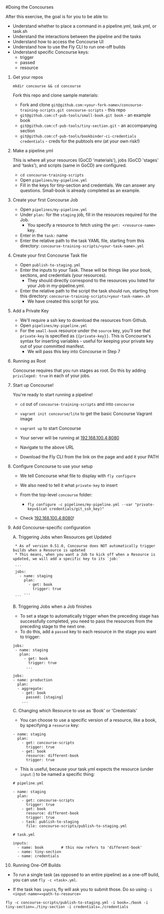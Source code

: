 #Doing the Concourses

After this exercise, the goal is for you to be able to:

* Understand whether to place a command in a pipeline.yml, task.yml, or task.sh
* Understand the interactions between the pipeline and the tasks
* Understand how to access the Concourse UI
* Understand how to use the Fly CLI to run one-off builds
* Understand specific Concourse keys:
  - trigger
  - passed
  - resource

1. Get your repos

    `mkdir concourse && cd concourse`

    Fork this repo and clone sample materials:
    * Fork and clone `git@github.com:<your-fork-name>/concourse-training-scripts.git concourse-scripts` - this repo
    * `git@github.com:cf-pub-tools/small-book.git book` - an example book
    * `git@github.com:cf-pub-tools/tiny-section.git` - an accompanying section
    * `git@github.com:cf-pub-tools/bookbinder-ci-credentials credentials` - creds for the pubtools env (at your own risk!)

2. Make a pipeline.yml

    This is where all your resources (GoCD 'materials'), jobs (GoCD 'stages' and 'tasks'), and scripts (same in GoCD) are configured.

    * `cd concourse-training-scripts`
    * Open `pipelines/my-pipeline.yml`
    * Fill in the keys for tiny-section and credentials. We can answer any questions. Small-book is already completed as an example.

3. Create your first Concourse Job

    * Open `pipelines/my-pipeline.yml`
    * Under `plan:` for the `staging` job, fill in the resources required for the Job. 
        - You specify a resource to fetch using the `get: <resource-name>` key.
    * Enter in the `task:` name
    * Enter the relative path to the task YAML file, starting from this directory: `concourse-training-scripts/<your-task-name>.yml`

4. Create your first Concourse Task file

    * Open `publish-to-staging.yml` 
    * Enter the inputs to your Task. These will be things like your book, sections, and credentials (your resources).
        - They should directly correspond to the resources you listed for your Job in my-pipeline.yml.
    * Enter the relative path to the script the task should run, starting from this directory: `concourse-training-scripts/<your-task-name>.sh`
        - We have created this script for you.

5. Add a Private Key
    
    * We'll require a ssh key to download the resources from Github.
    * Open `pipelines/my-pipeline.yml`
    * For the `small-book` resource under the `source` key, you'll see that `private-key` is specified as `{{private-key}}`. This is Concourse's syntax for inserting variables - useful for keeping your private key out of your committed manifest.
        - We will pass this key into Concourse in Step 7

6. Running as Root

    Concourse requires that you run stages as root. Do this by adding `privileged: true` in each of your jobs.

7. Start up Concourse!

    You're ready to start running a pipeline! 

    * `cd` out of `concourse-training-scripts` and into `concourse`
    * `vagrant init concourse/lite` to get the basic Concourse Vagrant image
    * `vagrant up` to start Concourse
    * Your server will be running at [192.168.100.4:8080](192.168.100.4:8080)

    * Navigate to the above URL 
    * Download the Fly CLI from the link on the page and add it your PATH

8. Configure Concourse to use your setup
    
    * We tell Concourse what file to display with `fly configure`
    * We also need to tell it what `private-key` to insert

    * From the top-level `concourse` folder:
        - `fly configure -c pipelines/my-pipeline.yml --var "private-key=$(cat credentials/git_ssh_key)"`
    * Check [192.168.100.4:8080](192.168.100.4:8080)!

9. Add Concourse-specific configuration

    A. Triggering Jobs when Resources get Updated
        
        * As of version 0.51.0, Concourse does NOT automatically trigger builds when a Resource is updated
        * This means, when you want a Job to kick off when a Resource is updated, we will add a specific key to its `job:`

        ```
        jobs:
          - name: staging
            plan: 
              - get: book
                trigger: true
            ...
        ```

    B. Triggering Jobs when a Job finishes

      * To set a stage to automatically trigger when the preceding stage has successfully completed, you need to pass the resources from the preceding stage to the next one.
      * To do this, add a `passed` key to each resource in the stage you want to trigger:

      ```
      jobs:
       - name: staging
         plan: 
           - get: book
             trigger: true
            ...

      jobs:
      - name: production
        plan:
        - aggregate:
          - get: book
            passed: [staging]
          ...
      ```
    C. Changing which Resource to use as 'Book' or 'Credentials'

      * You can choose to use a specific version of a resource, like a book, by specifying a `resource` key:

      ```
      - name: staging
        plan:
          - get: concourse-scripts
            trigger: true
          - get: book
            resource: different-book
            trigger: true
      ``` 

      * This is useful, because your task.yml expects the resource (under `input:`) to be named a specific thing:

      ``` 
      # pipeline.yml
      
      - name: staging
        plan:
          - get: concourse-scripts
            trigger: true
          - get: book
            resource: different-book
            trigger: true
          - task: publish-to-staging
            file: concourse-scripts/publish-to-staging.yml
      ```

      ```
      # task.yml

      inputs: 
        - name: book        # this now refers to 'different-book'
        - name: tiny-section
        - name: credentials
      ```

10. Running One-Off Builds

   * To run a single task (as opposed to an entire pipeline) as a one-off build, you can use `fly -c <task>.yml`.

   * If the task has `input`s, fly will ask you to submit those. Do so using `-i <input-name>=<path-to-resource>`
   
   ```
   fly -c concourse-scripts/publish-to-staging.yml -i book=./book -i tiny-section=./tiny-section -i credentials=./credentials
   ```




